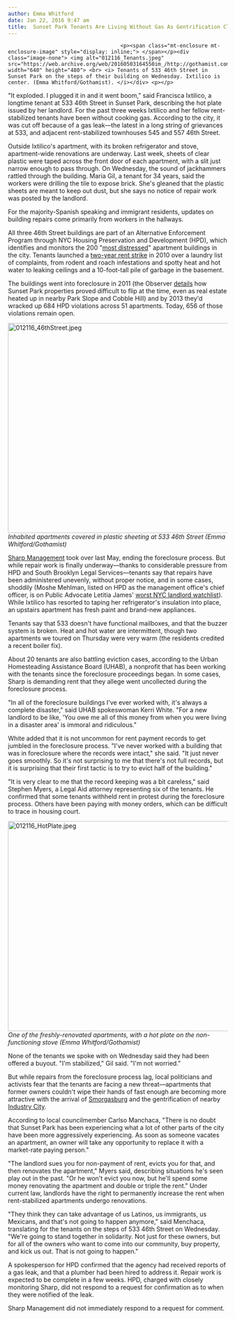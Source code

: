 ```yaml
---
author: Emma Whitford
date: Jan 22, 2016 9:47 am
title:  Sunset Park Tenants Are Living Without Gas As Gentrification Closes In
---
```


	
										<p><span class="mt-enclosure mt-enclosure-image" style="display: inline;"> </span></p><div class="image-none"> <img alt="012116_Tenants.jpeg" src="https://web.archive.org/web/20160503164550im_/http://gothamist.com/attachments/nyc_ewhitford/012116_Tenants.jpeg" width="640" height="480"> <br> <i> Tenants of 533 46th Street in Sunset Park on the steps of their building on Wednesday. Ixtilico is center. (Emma Whitford/Gothamist). </i></div> <p></p>

<p>&quot;It exploded. I plugged it in and it went boom,&quot; said Francisca Ixtilico, a longtime tenant at 533 46th Street in Sunset Park, describing the hot plate issued by her landlord. For the past three weeks Ixtilico and her fellow rent-stabilized tenants have been without cooking gas. According to the city, it was cut off because of a gas leak&#x2014;the latest in a long string of grievances at 533, and adjacent rent-stabilized townhouses 545 and 557 46th Street. </p>

<p>Outside Ixtilico&apos;s apartment, with its broken refrigerator and stove, apartment-wide renovations are underway. Last week, sheets of clear plastic were taped across the front door of each apartment, with a slit just narrow enough to pass through. On Wednesday, the sound of jackhammers rattled through the building. Maria Gil, a tenant for 34 years, said the workers were drilling the tile to expose brick. She&apos;s gleaned that the plastic sheets are meant to keep out dust, but she says no notice of repair work was posted by the landlord. </p>

<p>For the majority-Spanish speaking and immigrant residents, updates on building repairs come primarily from workers in the hallways.</p>

<p>All three 46th Street buildings are part of an Alternative Enforcement Program through NYC Housing Preservation and Development (HPD), which identifies and monitors the 200 &quot;<a href="https://web.archive.org/web/20160503164550/http://www1.nyc.gov/nyc-resources/service/1031/alternative-enforcement-program-aep">most distressed</a>&quot; apartment buildings in the city. Tenants launched a <a href="https://web.archive.org/web/20160503164550/https://www.dnainfo.com/new-york/20120913/sunset-park/rent-strikers-hope-form-co-op-solve-housing-woes">two-year rent strike</a> in 2010 over a laundry list of complaints, from rodent and roach infestations and spotty heat and hot water to leaking ceilings and a 10-foot-tall pile of garbage in the basement. </p>

<p>The buildings went into foreclosure in 2011 (the Observer <a href="https://web.archive.org/web/20160503164550/http://observer.com/2013/06/foreclosure-fallout-the-brooklyn-real-estate-market-is-hot-but-tenants-still-suffer-housing-crash-aftershocks/">details</a> how Sunset Park properties proved difficult to flip at the time, even as real estate heated up in nearby Park Slope and Cobble Hill) and by 2013 they&apos;d wracked up 684 HPD violations across 51 apartments. Today, 656 of those violations remain open.</p>

<p><span class="mt-enclosure mt-enclosure-image" style="display: inline;"> </span></p><div class="image-none"> <img alt="012116_46thStreet.jpeg" src="https://web.archive.org/web/20160503164550im_/http://gothamist.com/attachments/nyc_ewhitford/012116_46thStreet.jpeg" width="640" height="480"> <br> <i> Inhabited apartments covered in plastic sheeting at 533 46th Street (Emma Whitford/Gothamist)</i></div> <p></p>

<p><a href="https://web.archive.org/web/20160503164550/http://www.sharpmgmtcorp.com/">Sharp Management</a> took over last May, ending the foreclosure process. But while repair work is finally underway&#x2014;thanks to considerable pressure from HPD and South Brooklyn Legal Services&#x2014;tenants say that repairs have been administered unevenly, without proper notice, and in some cases, shoddily (Moshe Mehlman, listed on HPD as the management office&apos;s chief officer, is on Public Advocate Letitia James&apos; <a href="https://web.archive.org/web/20160503164550/http://landlordwatchlist.com/">worst NYC landlord watchlist</a>). While Ixtilico has resorted to taping her refrigerator&apos;s insulation into place, an upstairs apartment has fresh paint and brand-new appliances. </p>

<p>Tenants say that 533 doesn&apos;t have functional mailboxes, and that the buzzer system is broken. Heat and hot water are intermittent, though two apartments we toured on Thursday were very warm (the residents credited a recent boiler fix).</p>

<p>About 20 tenants are also battling eviction cases, according to the Urban Homesteading Assistance Board (UHAB), a nonprofit that has been working with the tenants since the foreclosure proceedings began. In some cases, Sharp is demanding rent that they allege went uncollected during the foreclosure process. </p>

<p>&quot;In all of the foreclosure buildings I&apos;ve ever worked with, it&apos;s always a complete disaster,&quot; said UHAB spokeswoman Kerri White. &quot;For a new landlord to be like, &apos;You owe me all of this money from when you were living in a disaster area&apos; is immoral and ridiculous.&quot; </p>

<p>White added that it is not uncommon for rent payment records to get jumbled in the foreclosure process. &quot;I&apos;ve never worked with a building that was in foreclosure where the records were intact,&quot; she said. &quot;It just never goes smoothly. So it&apos;s not surprising to me that there&apos;s not full records, but it is surprising that their first tactic is to try to evict half of the building.&quot;  </p>

<p>&quot;It is very clear to me that the record keeping was a bit careless,&quot; said Stephen Myers, a Legal Aid attorney representing six of the tenants. He confirmed that some tenants withheld rent in protest during the foreclosure process. Others have been paying with money orders, which can be difficult to trace in housing court.</p>

<p><span class="mt-enclosure mt-enclosure-image" style="display: inline;"> </span></p><div class="image-none"> <img alt="012116_HotPlate.jpeg" src="https://web.archive.org/web/20160503164550im_/http://gothamist.com/attachments/nyc_ewhitford/012116_HotPlate.jpeg" width="640" height="480"> <br> <i> One of the freshly-renovated apartments, with a hot plate on the non-functioning stove (Emma Whitford/Gothamist) </i></div> <p></p>

<p>None of the tenants we spoke with on Wednesday said they had been offered a buyout. &quot;I&apos;m stabilized,&quot; Gil said. &quot;I&apos;m not worried.&quot; </p>

<p>But while repairs from the foreclosure process lag, local politicians and activists fear that the tenants are facing a new threat&#x2014;apartments that former owners couldn&apos;t wipe their hands of fast enough are becoming more attractive with the arrival of <a href="https://web.archive.org/web/20160503164550/http://gothamist.com/2015/09/14/smorgasburg_moves_to_sunset_park.php">Smorgasburg</a> and the gentrification of nearby <a href="https://web.archive.org/web/20160503164550/http://gothamist.com/2014/07/28/sunset_park_next_dumbo.php">Industry City</a>.</p>

<p>According to local councilmember Carlso Manchaca, &quot;There is no doubt that Sunset Park has been experiencing what a lot of other parts of the city have been more aggressively experiencing. As soon as someone vacates an apartment, an owner will take any opportunity to replace it with a market-rate paying person.&quot;   </p>

<p>&quot;The landlord sues you for non-payment of rent, evicts you for that, and then renovates the apartment,&quot; Myers said, describing situations he&apos;s seen play out in the past. &quot;Or he won&apos;t evict you now, but he&apos;ll spend some money renovating the apartment and double or triple the rent.&quot; Under current law, landlords have the right to permanently increase the rent when rent-stabilized apartments undergo renovations. </p>

<p>&quot;They think they can take advantage of us Latinos, us immigrants, us Mexicans, and that&apos;s not going to happen anymore,&quot; said Menchaca, translating for the tenants on the steps of 533 46th Street on Wednesday. &quot;We&apos;re going to stand together in solidarity. Not just for these owners, but for all of the owners who want to come into our community, buy property, and kick us out. That is not going to happen.&quot; </p>

<p>A spokesperson for HPD confirmed that the agency had received reports of a gas leak, and that a plumber had been hired to address it. Repair work is expected to be complete in a few weeks. HPD, charged with closely monitoring Sharp, did not respond to a request for confirmation as to when they were notified of the leak. </p>

<p>Sharp Management did not immediately respond to a request for comment. </p>					
										
									
				